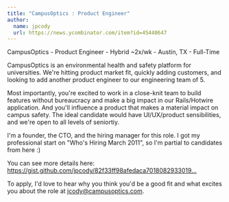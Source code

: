 ```yaml
---
title: "CampusOptics : Product Engineer"
author:
  name: jpcody
  url: https://news.ycombinator.com/item?id=45440647
---
```

CampusOptics - Product Engineer - Hybrid ~2x&#x2F;wk - Austin, TX - Full-Time

CampusOptics is an environmental health and safety platform for universities. We&#x27;re hitting product market fit, quickly adding customers, and looking to add another product engineer to our engineering team of 5.

Most importantly, you&#x27;re excited to work in a close-knit team to build features without bureaucracy and make a big impact in our Rails&#x2F;Hotwire application. And you&#x27;ll influence a product that makes a material impact on campus safety. The ideal candidate would have UI&#x2F;UX&#x2F;product sensibilities, and we&#x27;re open to all levels of seniortiy.

I&#x27;m a founder, the CTO, and the hiring manager for this role. I got my professional start on &quot;Who&#x27;s Hiring March 2011&quot;, so I&#x27;m partial to candidates from here :)

You can see more details here: <a href="https:&#x2F;&#x2F;gist.github.com&#x2F;jpcody&#x2F;82f33ff98afedaca70180829330193f8" rel="nofollow">https:&#x2F;&#x2F;gist.github.com&#x2F;jpcody&#x2F;82f33ff98afedaca7018082933019...</a>

To apply, I&#x27;d love to hear why you think you&#x27;d be a good fit and what excites you about the role at jcody@campusoptics.com.
<JobApplication />
